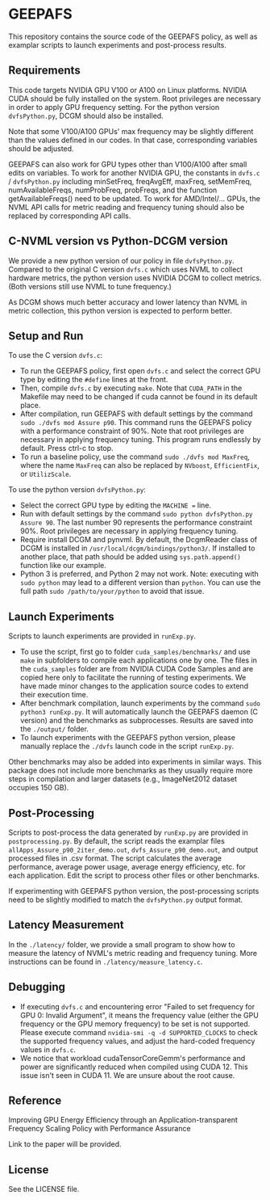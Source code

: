 # GEEPAFS

This repository contains the source code of the GEEPAFS policy, as well as examplar scripts to launch experiments and post-process results.

## Requirements

This code targets NVIDIA GPU V100 or A100 on Linux platforms. NVIDIA CUDA should be fully installed on the system. Root privileges are necessary in order to apply GPU frequency setting. For the python version `dvfsPython.py`, DCGM should also be installed.

Note that some V100/A100 GPUs' max frequency may be slightly different than the values defined in our codes. In that case, corresponding variables should be adjusted.

GEEPAFS can also work for GPU types other than V100/A100 after small edits on variables. To work for another NVIDIA GPU, the constants in `dvfs.c` / `dvfsPython.py` including minSetFreq, freqAvgEff, maxFreq, setMemFreq, numAvailableFreqs, numProbFreq, probFreqs, and the function getAvailableFreqs() need to be updated. To work for AMD/Intel/... GPUs, the NVML API calls for metric reading and frequency tuning should also be replaced by corresponding API calls.

## C-NVML version vs Python-DCGM version

We provide a new python version of our policy in file `dvfsPython.py`. Compared to the original C version `dvfs.c` which uses NVML to collect hardware metrics, the python version uses NVIDIA DCGM to collect metrics. (Both versions still use NVML to tune frequency.)

As DCGM shows much better accuracy and lower latency than NVML in metric collection, this python version is expected to perform better.

## Setup and Run

To use the C version `dvfs.c`:
- To run the GEEPAFS policy, first open `dvfs.c` and select the correct GPU type by editing the `#define` lines at the front.
- Then, compile `dvfs.c` by executing `make`. Note that `CUDA_PATH` in the Makefile may need to be changed if cuda cannot be found in its default place.
- After compilation, run GEEPAFS with default settings by the command `sudo ./dvfs mod Assure p90`. This command runs the GEEPAFS policy with a performance constraint of 90%. Note that root privileges are necessary in applying frequency tuning. This program runs endlessly by default. Press ctrl-c to stop.
- To run a baseline policy, use the command `sudo ./dvfs mod MaxFreq`, where the name `MaxFreq` can also be replaced by `NVboost`, `EfficientFix`, or `UtilizScale`.

To use the python version `dvfsPython.py`:
- Select the correct GPU type by editing the `MACHINE =` line.
- Run with default settings by the command `sudo python dvfsPython.py Assure 90`. The last number 90 represents the performance constraint 90%. Root privileges are necessary in applying frequency tuning.
- Require install DCGM and pynvml. By default, the DcgmReader class of DCGM is installed in `/usr/local/dcgm/bindings/python3/`. If installed to another place, that path should be added using `sys.path.append()` function like our example.
- Python 3 is preferred, and Python 2 may not work. Note: executing with `sudo python` may lead to a different version than `python`. You can use the full path `sudo /path/to/your/python` to avoid that issue.

## Launch Experiments

Scripts to launch experiments are provided in `runExp.py`.
- To use the script, first go to folder `cuda_samples/benchmarks/` and use `make` in subfolders to compile each applications one by one. The files in the `cuda_samples` folder are from NVIDIA CUDA Code Samples and are copied here only to facilitate the running of testing experiments. We have made minor changes to the application source codes to extend their execution time.
- After benchmark compilation, launch experiments by the command `sudo python3 runExp.py`. It will automatically launch the GEEPAFS daemon (C version) and the benchmarks as subprocesses. Results are saved into the `./output/` folder.
- To launch experiments with the GEEPAFS python version, please manually replace the `./dvfs` launch code in the script `runExp.py`.

Other benchmarks may also be added into experiments in similar ways. This package does not include more benchmarks as they usually require more steps in compilation and larger datasets (e.g., ImageNet2012 dataset occupies 150 GB).

## Post-Processing

Scripts to post-process the data generated by `runExp.py` are provided in `postprocessing.py`.
By default, the script reads the examplar files `allApps_Assure_p90_2iter_demo.out`, `dvfs_Assure_p90_demo.out`, and output processed files in .csv format. The script calculates the average performance, average power usage, average energy efficiency, etc. for each application.
Edit the script to process other files or other benchmarks.

If experimenting with GEEPAFS python version, the post-processing scripts need to be slightly modified to match the `dvfsPython.py` output format.

## Latency Measurement

In the `./latency/` folder, we provide a small program to show how to measure the latency of NVML's metric reading and frequency tuning. More instructions can be found in `./latency/measure_latency.c`.

## Debugging

- If executing `dvfs.c` and encountering error "Failed to set frequency for GPU 0: Invalid Argument", it means the frequency value (either the GPU frequency or the GPU memory frequency) to be set is not supported. Please execute command `nvidia-smi -q -d SUPPORTED_CLOCKS` to check the supported frequency values, and adjust the hard-coded frequency values in `dvfs.c`.
- We notice that workload cudaTensorCoreGemm's performance and power are significantly reduced when compiled using CUDA 12. This issue isn't seen in CUDA 11. We are unsure about the root cause.

## Reference

Improving GPU Energy Efficiency through an Application-transparent Frequency Scaling Policy with Performance Assurance

Link to the paper will be provided.

## License
See the LICENSE file.
